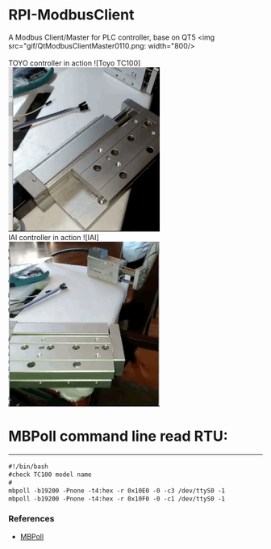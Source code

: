 # RPI-ModbusClient
A Modbus Client/Master for PLC controller, base on QT5
<img src="gif/QtModbusClientMaster0110.png: width="800/>
<br/><br/>
TOYO controller in action
![Toyo TC100]<br/>
<img src="gif/Toyo0105.gif" width="300"/> <br/>
IAI controller in action
![IAI]<br/>
<img src="gif/IAI0109.gif" width="300"/> <br/>

# MBPoll command line read RTU:
---
    #!/bin/bash
    #check TC100 model name
    #
    mbpoll -b19200 -Pnone -t4:hex -r 0x10E0 -0 -c3 /dev/ttyS0 -1
    mbpoll -b19200 -Pnone -t4:hex -r 0x10F0 -0 -c1 /dev/ttyS0 -1


### References
  - [MBPoll](https://github.com/epsilonrt/mbpoll)

